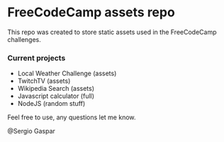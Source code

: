 # FreeCodeCamp assets repo

This repo was created to store static assets used in the FreeCodeCamp challenges.

### Current projects

  - Local Weather Challenge (assets)
  - TwitchTV (assets)
  - Wikipedia Search (assets)
  - Javascript calculator (full)
  - NodeJS (random stuff)
  
Feel free to use, any questions let me know.

@Sergio Gaspar
